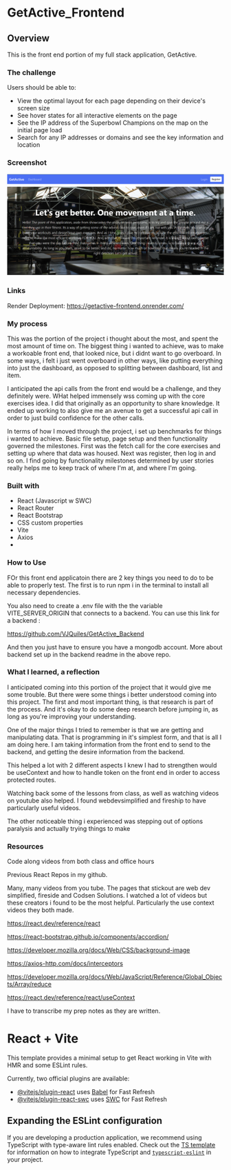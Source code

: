 # GetActive_Frontend

## Overview

This is the front end portion of my full stack application, GetActive. 

### The challenge

Users should be able to:

- View the optimal layout for each page depending on their device's screen size
- See hover states for all interactive elements on the page
- See the IP address of the Superbowl Champions on the map on the initial page load
- Search for any IP addresses or domains and see the key information and location

### Screenshot

![](./src/assets/HPSS.png)

### Links

Render Deployment:  https://getactive-frontend.onrender.com/

### My process 

This was the portion of the project i thought about the most, and spent the most amount of time on. The biggest thing i wanted to achieve, was to make a workoable front end, that looked nice, but i didnt want to go overboard. In some ways, i felt i just went overboard in other ways, like putting everything into just the dashboard, as opposed to splitting between dashboard, list and item.  

I anticipated the api calls from the front end would be a challenge, and they definitely were. WHat helped immensely wss coming up with the core exercises idea. I did that originally as an opportunity to share knowledge. It ended up working to also give me an avenue to get a successful api call in order to just build confidence for the other calls.  

In terms of how I moved through the project, i set up benchmarks for things i wanted to achieve. Basic file setup, page setup and then functionality governed the milestones. First was the fetch call for the core exercises and setting up where that data was housed. Next was register, then log in and so on. I find going by functionality milestones determined by user stories really helps me to keep track of where I'm at, and where I'm going. 

### Built with

- React (Javascript w SWC)
- React Router
- React Bootstrap
- CSS custom properties
- Vite
- Axios 
- 

### How to Use

FOr this front end applicatoin there are 2 key things you need to do to be able to properly test. The first is to run npm i in the terminal to install all necessary dependencies. 

You also need to create a .env file with the the variable VITE_SERVER_ORIGIN that connects to a backend. You can use this link for a backend :

https://github.com/VJQuiles/GetActive_Backend

And then you just have to ensure you have a mongodb account. More about backend set up in the backend readme in the above repo. 

### What I learned, a reflection

I anticipated coming into this portion of the project that it would give me some trouble. But there were some things i better understood coming into this project. The first and most important thing, is that research is part of the process. And it's okay to do some deep research before jumping in, as long as you're improving your understanding. 

One of the major things I tried to remember is that we are getting and manipulating data. That is programming in it's simplest form, and that is all I am doing here. I am taking information from the front end to send to the backend, and getting the desire information from the backend. 

This helped a lot with 2 different aspects I knew I had to strengthen would be useContext and how to handle token on the front end in order to access protected routes. 

Watching back some of the lessons from class, as well as watching videos on youtube also helped. I found webdevsimplified and fireship to have particularly useful videos. 

The other noticeable thing i experienced was stepping out of options paralysis and actually trying things to make 
### Resources

Code along videos from both class and office hours

Previous React Repos in my github. 

Many, many videos from you tube. The pages that stickout are web dev simplified, fireside and Codsen Solutions. I watched a lot of videos but these creators i found to be the most helpful. Particularly the use context videos they both made.

https://react.dev/reference/react

https://react-bootstrap.github.io/components/accordion/

https://developer.mozilla.org/docs/Web/CSS/background-image

https://axios-http.com/docs/interceptors

https://developer.mozilla.org/docs/Web/JavaScript/Reference/Global_Objects/Array/reduce

https://react.dev/reference/react/useContext

I have to transcribe my prep notes as they are written. 

# React + Vite

This template provides a minimal setup to get React working in Vite with HMR and some ESLint rules.

Currently, two official plugins are available:

- [@vitejs/plugin-react](https://github.com/vitejs/vite-plugin-react/blob/main/packages/plugin-react) uses [Babel](https://babeljs.io/) for Fast Refresh
- [@vitejs/plugin-react-swc](https://github.com/vitejs/vite-plugin-react/blob/main/packages/plugin-react-swc) uses [SWC](https://swc.rs/) for Fast Refresh

## Expanding the ESLint configuration

If you are developing a production application, we recommend using TypeScript with type-aware lint rules enabled. Check out the [TS template](https://github.com/vitejs/vite/tree/main/packages/create-vite/template-react-ts) for information on how to integrate TypeScript and [`typescript-eslint`](https://typescript-eslint.io) in your project.
